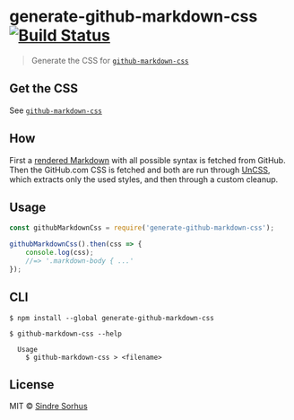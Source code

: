 # generate-github-markdown-css [![Build Status](https://travis-ci.org/sindresorhus/generate-github-markdown-css.svg?branch=master)](https://travis-ci.org/sindresorhus/generate-github-markdown-css)

> Generate the CSS for [`github-markdown-css`](https://github.com/sindresorhus/github-markdown-css)


## Get the CSS

See [`github-markdown-css`](https://github.com/sindresorhus/github-markdown-css)


## How

First a [rendered Markdown](fixture.md) with all possible syntax is fetched from GitHub. Then the GitHub.com CSS is fetched and both are run through [UnCSS](https://github.com/giakki/uncss), which extracts only the used styles, and then through a custom cleanup.


## Usage

```js
const githubMarkdownCss = require('generate-github-markdown-css');

githubMarkdownCss().then(css => {
	console.log(css);
	//=> '.markdown-body { ...'
});
```


## CLI

```
$ npm install --global generate-github-markdown-css
```

```
$ github-markdown-css --help

  Usage
    $ github-markdown-css > <filename>
```


## License

MIT © [Sindre Sorhus](https://sindresorhus.com)
